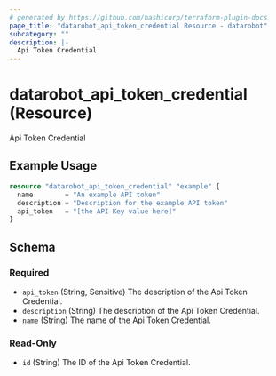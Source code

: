 ```yaml
---
# generated by https://github.com/hashicorp/terraform-plugin-docs
page_title: "datarobot_api_token_credential Resource - datarobot"
subcategory: ""
description: |-
  Api Token Credential
---
```


# datarobot_api_token_credential (Resource)

Api Token Credential

## Example Usage

```terraform
resource "datarobot_api_token_credential" "example" {
  name        = "An example API token"
  description = "Description for the example API token"
  api_token   = "[the API Key value here]"
}
```

<!-- schema generated by tfplugindocs -->
## Schema

### Required

- `api_token` (String, Sensitive) The description of the Api Token Credential.
- `description` (String) The description of the Api Token Credential.
- `name` (String) The name of the Api Token Credential.

### Read-Only

- `id` (String) The ID of the Api Token Credential.

